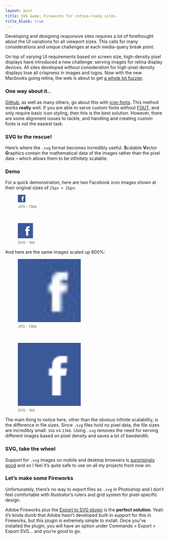 ```yaml
---
layout: post
title: SVG &amp; Fireworks for retina-ready sites.
title_block: true
---
```



Developing and designing responsive sites requires a lot of forethought about the UI variations for all viewport sizes. This calls for many considerations and unique challenges at each media-query break point.

On top of varying UI requirements based on screen size, high-density pixel displays have introduced a new challenge: serving images for retina display devices. All sites developed without consideration for high-pixel density displays lose all crispness in images and logos. Now with the new Macbooks going retina, the web is about to get [a whole lot fuzzier](http://thenextweb.com/dd/2012/06/12/the-web-is-going-to-look-hideous-on-the-new-retina-macbook-pro/).

### One way about it..
[Github](http://github.com), as well as many others, go about this with [icon fonts](https://github.com/blog/1135-the-making-of-octicons). This method works **really** well. If you are able to serve custom fonts without [FOUT](http://paulirish.com/2009/fighting-the-font-face-fout/), and only require basic icon styling, then this is the best solution. However, there are some alignment issues to tackle, and handling and creating custom fonts is not the easiest task.

### SVG to the rescue!
Here&rsquo;s where the `.svg` format becomes incredibly useful. **S**calable **V**ector **G**raphics contain the mathematical data of the images rather than the pixel data &ndash; which allows them to be infinitely scalable.

### Demo
For a quick demonstration, here are two Facebook icon images shown at their original sizes of `25px × 25px`:

<figure class="alignleft"><img style="display:inline-block" src="/uploads/2012/05/fb.jpg"><small style="display:block;margin:4px 0 12px;color:#666">JPG - 13kb</small></figure>
<div class="alignleft">&nbsp;&nbsp;&nbsp;&nbsp;&nbsp;&nbsp;&nbsp;</div>
<figure class="alignleft"><img style="display:inline-block" src="/uploads/2012/05/fb.svg"><small style="display:block;margin:4px 0 12px;color:#666">SVG - 1kb</small></figure>

<div class="clear"></div>

And here are the same images scaled up 800%:

<figure class="alignleft"><img style="display:inline-block" width="200" height="200" src="/uploads/2012/05/fb.jpg"><small style="display:block;margin:4px 0 12px;color:#666">JPG - 13kb</small></figure>
<div class="alignleft">&nbsp;&nbsp;&nbsp;&nbsp;&nbsp;&nbsp;&nbsp;</div>
<figure class="alignleft"><img style="display:inline-block" width="200" height="200" src="/uploads/2012/05/fb.svg"><small style="display:block;margin:4px 0 12px;color:#666">SVG - 1kb</small></figure>

<div class="clear"></div>

The main thing to notice here, other than the obvious infinite scalability, is the difference in file sizes. Since `.svg` files hold no pixel data, the file sizes are incredibly small: `1kb` vs `13kb`. Using `.svg` removes the need for serving different images based on pixel density and saves a lot of bandwidth.

### SVG, take the wheel
Support for `.svg` images on mobile and desktop browsers is [surprisingly good](http://caniuse.com/#cats=SVG) and so I feel it&rsquo;s quite safe to use on all my projects from now on.


### Let&rsquo;s make some Fireworks
Unfortunately, there&rsquo;s no way to export files as `.svg` in Photoshop and I don&rsquo;t feel comfortable with Illustrator&rsquo;s rulers and grid system for pixel-specific design.

Adobe Fireworks plus the [Export to SVG plugin](http://fireworks.abeall.com/extensions/commands/Export/) is the **perfect solution**. Yeah it&rsquo;s kinda dumb that Adobe hasn&rsquo;t developed built-in support for this in Fireworks, but this plugin is extremely simple to install. Once you&rsquo;ve installed the plugin, you will have an option under Commands > Export > Export SVG&hellip; and you&rsquo;re good to go.